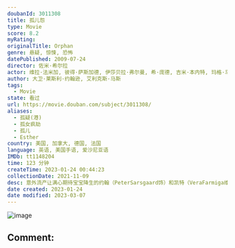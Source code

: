 ```yaml
---
doubanId: 3011308
title: 孤儿怨
type: Movie
score: 8.2
myRating: 
originalTitle: Orphan
genre: 悬疑, 惊悚, 恐怖
datePublished: 2009-07-24
director: 佐米·希尔拉
actor: 维拉·法米加, 彼得·萨斯加德, 伊莎贝拉·弗尔曼, 希·庞德, 吉米·本内特, 玛格·马丁戴尔, 卡瑞尔·罗登, 阿娅娜·恩吉妮尔, 萝丝玛丽·邓斯莫尔, 杰米·杨, 洛瑞·埃尔斯, 布兰登·沃尔, 盖内尔·威廉姆斯, 穆斯塔法·阿卜杜勒卡里姆, 兰登·诺里斯, 莱尼·帕克, 马修·劳德塞普, 朱利安埃利亚
author: 大卫·莱斯利·约翰逊, 艾利克斯·马斯
tags:
  - Movie
state: 看过
url: https://movie.douban.com/subject/3011308/
aliases:
  - 孤疑(港)
  - 孤女疯劫
  - 孤儿
  - Esther
country: 美国, 加拿大, 德国, 法国
language: 英语, 美国手语, 爱沙尼亚语
IMDb: tt1148204
time: 123 分钟
createTime: 2023-01-24 00:44:23
collectionDate: 2021-11-09
desc: 意外流产让满心期待宝宝降生的约翰（PeterSarsgaard饰）和凯特（VeraFarmiga维拉•法米加饰）深受打击，凯特精神几近崩溃，而他们的婚姻也岌岌可危。为了挽救濒临破败婚姻，这对...
date created: 2023-01-24
date modified: 2023-03-07
---
```


![image](p1592298962.jpg)

Comment:
---
